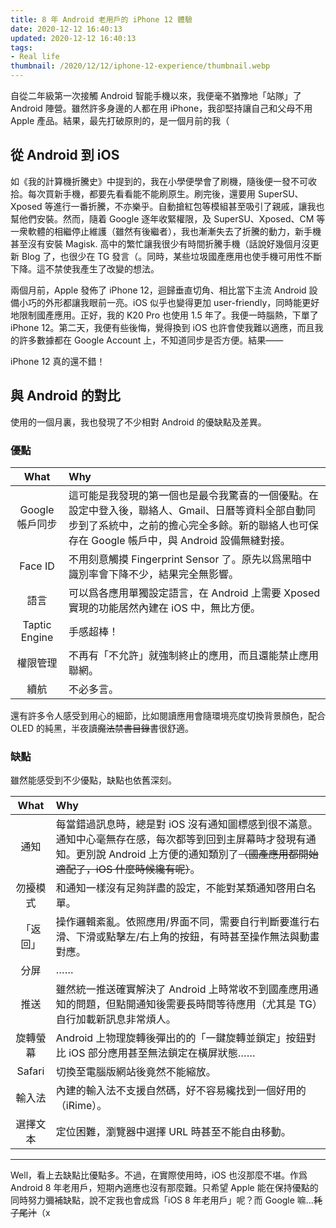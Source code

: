```yaml
---
title: 8 年 Android 老用戶的 iPhone 12 體驗
date: 2020-12-12 16:40:13
updated: 2020-12-12 16:40:13
tags:
- Real life
thumbnail: /2020/12/12/iphone-12-experience/thumbnail.webp
---
```


自從二年級第一次接觸 Android 智能手機以來，我便毫不猶豫地「站隊」了 Android 陣營。雖然許多身邊的人都在用 iPhone，我卻堅持讓自己和父母不用 Apple 產品。結果，最先打破原則的，是一個月前的我（
<!-- more -->

## 從 Android 到 iOS

如《我的計算機折騰史》中提到的，我在小學便學會了刷機，隨後便一發不可收拾。每次買新手機，都要先看看能不能刷原生。刷完後，還要用 SuperSU、Xposed 等進行一番折騰，不亦樂乎。自動搶紅包等模組甚至吸引了親戚，讓我也幫他們安裝。然而，隨着 Google 逐年收緊權限，及 SuperSU、Xposed、CM 等一衆軟體的相繼停止維護（雖然有後繼者），我也漸漸失去了折騰的動力，新手機甚至沒有安裝 Magisk. 高中的繁忙讓我很少有時間折騰手機（話說好幾個月沒更新 Blog 了，也很少在 TG 發言（。同時，某些垃圾國產應用也使手機可用性不斷下降。這不禁使我產生了改變的想法。

兩個月前，Apple 發佈了 iPhone 12，迴歸垂直切角、相比當下主流 Android 設備小巧的外形都讓我眼前一亮。iOS 似乎也變得更加 user-friendly，同時能更好地限制國產應用。正好，我的 K20 Pro 也使用 1.5 年了。我便一時腦熱，下單了 iPhone 12。第二天，我便有些後悔，覺得換到 iOS 也許會使我難以適應，而且我的許多數據都在 Google Account 上，不知道同步是否方便。結果——

iPhone 12 真的還不錯！

## 與 Android 的對比

使用的一個月裏，我也發現了不少相對 Android 的優缺點及差異。

### 優點

|      What       | Why                                                          |
| :-------------: | :----------------------------------------------------------- |
| Google 帳戶同步 | 這可能是我發現的第一個也是最令我驚喜的一個優點。在設定中登入後，聯絡人、Gmail、日曆等資料全部自動同步到了系統中，之前的擔心完全多餘。新的聯絡人也可保存在 Google 帳戶中，與 Android 設備無縫對接。 |
|     Face ID     | 不用刻意觸摸 Fingerprint Sensor 了。原先以爲黑暗中識別率會下降不少，結果完全無影響。 |
|      語言       | 可以爲各應用單獨設定語言，在 Android 上需要 Xposed 實現的功能居然內建在 iOS 中，無比方便。 |
|  Taptic Engine  | 手感超棒！                                                   |
|    權限管理     | 不再有「不允許」就強制終止的應用，而且還能禁止應用聯網。     |
|      續航       | 不必多言。                                                   |

還有許多令人感受到用心的細節，比如閱讀應用會隨環境亮度切換背景顏色，配合 OLED 的純黑，半夜讀~~魔法禁書目錄~~書很舒適。

### 缺點

雖然能感受到不少優點，缺點也依舊深刻。

|   What   | Why                                                          |
| :------: | :----------------------------------------------------------- |
|   通知   | 每當錯過訊息時，總是對 iOS 沒有通知圖標感到很不滿意。通知中心毫無存在感，每次都等到回到主屏幕時才發現有通知。更別說 Android 上方便的通知類別了~~（國產應用都開始適配了，iOS 什麼時候纔有呢）~~。 |
| 勿擾模式 | 和通知一樣沒有足夠詳盡的設定，不能對某類通知啓用白名單。     |
| 「返回」 | 操作邏輯紊亂。依照應用/界面不同，需要自行判斷要進行右滑、下滑或點擊左/右上角的按鈕，有時甚至操作無法與動畫對應。 |
|   分屏   | ……                                                           |
|   推送   | 雖然統一推送確實解決了 Android 上時常收不到國產應用通知的問題，但點開通知後需要長時間等待應用（尤其是 TG）自行加載新訊息非常煩人。 |
| 旋轉螢幕 | Android 上物理旋轉後彈出的的「一鍵旋轉並鎖定」按鈕對比 iOS 部分應用甚至無法鎖定在橫屏狀態…… |
|  Safari  | 切換至電腦版網站後竟然不能縮放。                             |
|  輸入法  | 內建的輸入法不支援自然碼，好不容易纔找到一個好用的（iRime）。 |
| 選擇文本 | 定位困難，瀏覽器中選擇 URL 時甚至不能自由移動。              |

------

Well，看上去缺點比優點多。不過，在實際使用時，iOS 也沒那麼不堪。作爲 Android 8 年老用戶，短期內適應也沒有那麼難。只希望 Apple 能在保持優點的同時努力彌補缺點，說不定我也會成爲「iOS 8 年老用戶」呢？而 Google 嘛…~~耗子尾汁~~（x

